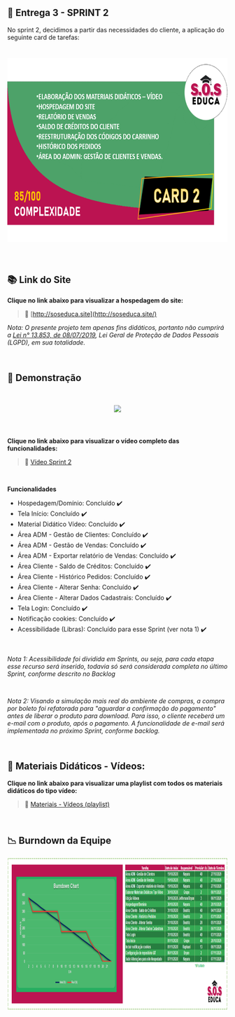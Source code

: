 ## :rocket: Entrega 3 - SPRINT 2

No sprint 2, decidimos a partir das necessidades do cliente, a aplicação do seguinte card de tarefas:

<h1 align="center"> <img src = "/Imagens Geral/card2.png" width="710" height="420" /></h1>

<br>

## :books: Link do Site

**Clique no link abaixo para visualizar a hospedagem do site:**

>  :key: [http://soseduca.site](http://soseduca.site/)
 
  _Nota: O presente projeto tem apenas fins didáticos, portanto não cumprirá a [Lei n° 13.853, de 08/07/2019](http://www.planalto.gov.br/ccivil_03/_ato2019-2022/2019/lei/l13853.htm), Lei Geral de Proteção de Dados Pessoais (LGPD), em sua totalidade._
 
<br>

## :mag_right: Demonstração 

<h1 align="center"> <img src = "/Imagens Geral/Sprint 2 (6) (1).gif"/></h1>

<br>

**Clique no link abaixo para visualizar o vídeo completo das funcionalidades:**  
> :movie_camera: [Vídeo Sprint 2](https://www.youtube.com/watch?v=ZNVqFKkJuD8&feature=youtu.be&ab_channel=soseduca)

<br>
 
 **Funcionalidades**

* Hospedagem/Domínio: Concluído :heavy_check_mark:
* Tela Início: Concluído :heavy_check_mark:
* Material Didático Vídeo: Concluído :heavy_check_mark:
* Área ADM - Gestão de Clientes: Concluído :heavy_check_mark:
* Área ADM - Gestão de Vendas: Concluído :heavy_check_mark:
* Área ADM - Exportar relatório de Vendas: Concluído :heavy_check_mark:
* Área Cliente - Saldo de Créditos: Concluído :heavy_check_mark:
* Área Cliente - Histórico Pedidos: Concluído :heavy_check_mark:
* Área Cliente - Alterar Senha: Concluído :heavy_check_mark:
* Área Cliente - Alterar Dados Cadastrais: Concluído :heavy_check_mark:
* Tela Login: Concluído :heavy_check_mark:
* Notificação cookies: Concluído :heavy_check_mark:
* Acessibilidade (Libras): Concluído para esse Sprint (ver nota 1) :heavy_check_mark:
 
 <br> 
 
_Nota 1: Acessibilidade foi dividida em Sprints, ou seja, para cada etapa esse recurso será inserido, todavia só será considerada completa no último Sprint, conforme descrito no Backlog_
 
 <br> 
 
 _Nota 2: Visando a simulação mais real do ambiente de compras, a compra por boleto foi refatorada para "aguardar a confirmação do pagamento" antes de liberar o produto para download. Para isso, o cliente receberá um e-mail com o produto, após o pagamento. A funcionalidade de e-mail será implementada no próximo Sprint, conforme backlog._
 
 <br> 

 ## :cinema: Materiais Didáticos - Vídeos:

**Clique no link abaixo para visualizar uma playlist com todos os materiais didáticos do tipo vídeo:**  

> :movie_camera:  [Materiais - Vídeos (playlist)](https://www.youtube.com/watch?v=9DbPImwFvUk&list=PL94iJfytd-50M5jZ52R7rGIdA7n2RwQuC&ab_channel=soseduca)

<br>

## :chart_with_downwards_trend: Burndown da Equipe

<img src = "/Imagens Geral/burndown2.png" width="3000" height="350"/></h1>

<br>
